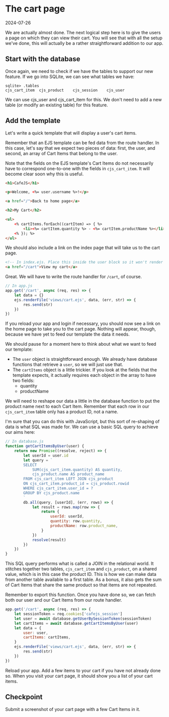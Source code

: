 # The cart page

2024-07-26

We are actually almost done. The next logical step here is to give the users a page on which they can view their cart. You will see that with all the setup we've done, this will actually be a rather straightforward addition to our app.

## Start with the database

Once again, we need to check if we have the tables to support our new feature. If we go into SQLite, we can see what tables we have:

```sqlite
sqlite> .tables
cjs_cart_item  cjs_product    cjs_session    cjs_user
```

We can use cjs_user and cjs_cart_item for this. We don't need to add a new table (or modify an existing table) for this feature.

## Add the template

Let's write a quick template that will display a user's cart items.

Remember that an EJS template can be fed data from the route handler. In this case, let's say that we expect two pieces of data: first, the user, and second, an array of Cart Items that belong to the user.

Note that the fields on the EJS template's Cart Items do not necessarily have to correspond one-to-one with the fields in `cjs_cart_item`. It will become clear soon why this is useful.

```html
<h1>CafeJS</h1>

<p>Welcome, <%= user.username %>!</p>

<a href="/">Back to home page</a>

<h2>My Cart</h2>

<ul>
    <% cartItems.forEach((cartItem) => { %>
        <li><%= cartItem.quantity %> - <%= cartItem.productName %></li>
    <% }); %>
</ul>
```

We should also include a link on the index page that will take us to the cart page.

```html
<!-- In index.ejs. Place this inside the user block so it won't render if there's no user. -->
<a href="/cart">View my cart</a>
```

Great. We will have to write the route handler for `/cart`, of course.

```javascript
// In app.js
app.get('/cart', async (req, res) => {
    let data = {}
    ejs.renderFile('views/cart.ejs', data, (err, str) => {
        res.send(str)
    })
})
```

If you reload your app and login if necessary, you should now see a link on the home page to take you to the cart page. Nothing will appear, though, because we have yet to feed our template the data it needs.

We should pause for a moment here to think about what we want to feed our template:

- The `user` object is straightforward enough. We already have database functions that retrieve a `user`, so we will just use that.
- The `cartItems` object is a little trickier. If you look at the fields that the template expects, it actually requires each object in the array to have two fields:
    - quantity
    - productName

We will need to reshape our data a little in the database function to put the product name next to each Cart Item. Remember that each row in our `cjs_cart_item` table only has a product ID, not a name.

I'm sure that you can do this with JavaScript, but this sort of re-shaping of data is what SQL was made for. We can use a basic SQL query to achieve our aims here:

```javascript
// In database.js
function getCartItemsByUser(user) {
    return new Promise((resolve, reject) => {
        let userId = user.id
        let query = `
        SELECT
            SUM(cjs_cart_item.quantity) AS quantity,
            cjs_product.name AS product_name
        FROM cjs_cart_item LEFT JOIN cjs_product
        ON cjs_cart_item.product_id = cjs_product.rowid
        WHERE cjs_cart_item.user_id = ?
        GROUP BY cjs_product.name
        `
        db.all(query, [userId], (err, rows) => {
            let result = rows.map(row => {
                return {
                    userId: userId,
                    quantity: row.quantity,
                    productName: row.product_name,
                }
            })
            resolve(result)
        })
    })
}
```

This SQL query performs what is called a JOIN in the relational world. It stitches together two tables, `cjs_cart_item` and `cjs_product`, on a shared value, which is in this case the product ID. This is how we can make data from another table available to a first table. As a bonus, it also gets the sum of Cart Items that share the same product so that items are not repeated.

Remember to export this function. Once you have done so, we can fetch both our user and our Cart Items from our route handler.

```javascript
app.get('/cart', async (req, res) => {
    let sessionToken = req.cookies['cafejs_session']
    let user = await database.getUserBySessionToken(sessionToken)
    let cartItems = await database.getCartItemsByUser(user)
    let data = {
        user: user,
        cartItems: cartItems,
    }
    ejs.renderFile('views/cart.ejs', data, (err, str) => {
        res.send(str)
    })
})
```

Reload your app. Add a few items to your cart if you have not already done so. When you visit your cart page, it should show you a list of your cart items.

## Checkpoint

Submit a screenshot of your cart page with a few Cart Items in it.
